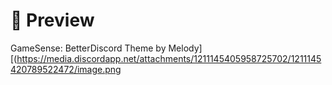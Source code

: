 # 📸 Preview
GameSense: BetterDiscord Theme by Melody][(https://media.discordapp.net/attachments/1211145405958725702/1211145420789522472/image.png
